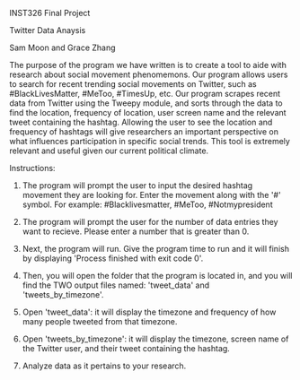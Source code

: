 INST326 Final Project 

Twitter Data Anaysis

Sam Moon and Grace Zhang

The purpose of the program we have written is to create a tool to aide with research about social movement phenomemons. Our program allows users to search for recent trending social movements on Twitter, such as #BlackLivesMatter, #MeToo, #TimesUp, etc. Our program scrapes recent data from Twitter using the Tweepy module, and sorts through the data to find the location, frequency of location, user screen name and the relevant tweet containing the hashtag. Allowing the user to see the location and frequency of hashtags will give researchers an important perspective on what influences participation in specific social trends. This tool is extremely relevant and useful given our current political climate. 

Instructions:

1. The program will prompt the user to input the desired hashtag movement they are looking for. Enter the movement along with the '#' symbol. For example: #Blacklivesmatter, #MeToo, #Notmypresident

2. The program will prompt the user for the number of data entries they want to recieve. Please enter a number that is greater than 0. 

3. Next, the program will run. Give the program time to run and it will finish by displaying 'Process finished with exit code 0'. 

4. Then, you will open the folder that the program is located in, and you will find the TWO output files named: 'tweet_data' and 'tweets_by_timezone'. 

5. Open 'tweet_data': it will display the timezone and frequency of how many people tweeted from that timezone. 

6. Open 'tweets_by_timezone': it will display the timezone, screen name of the Twitter user, and their tweet containing the hashtag. 

7. Analyze data as it pertains to your research. 

